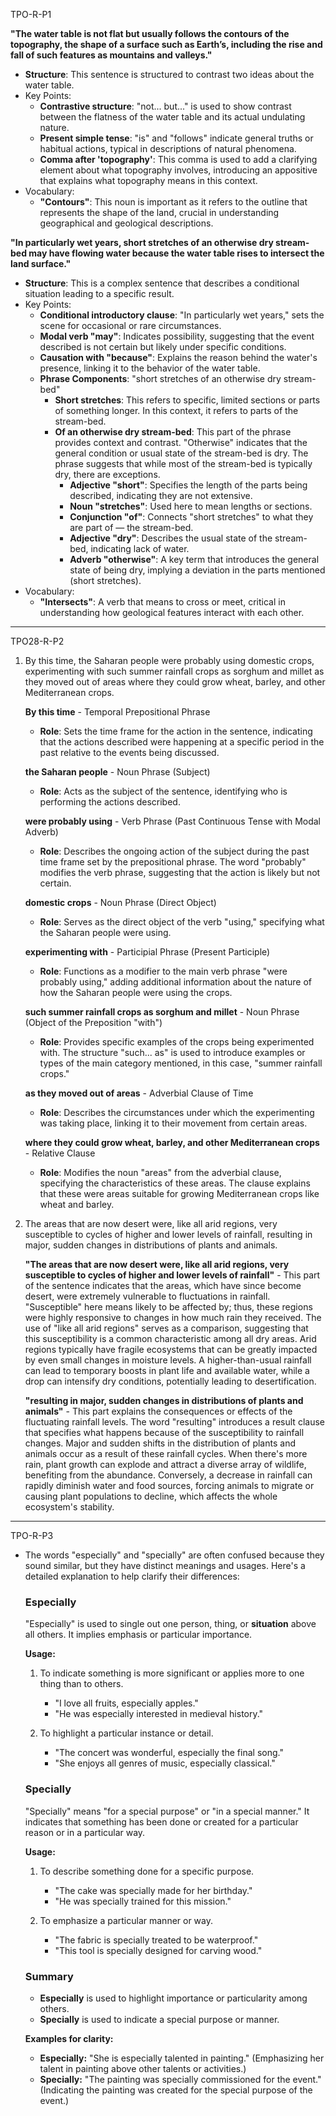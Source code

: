TPO-R-P1

**"The water table is not flat but usually follows the contours of the topography, the shape of a surface such as Earth’s, including the rise and fall of such features as mountains and valleys."**

- **Structure**: This sentence is structured to contrast two ideas about the water table.
- Key Points:
  - **Contrastive structure**: "not... but..." is used to show contrast between the flatness of the water table and its actual undulating nature.
  - **Present simple tense**: "is" and "follows" indicate general truths or habitual actions, typical in descriptions of natural phenomena.
  - **Comma after 'topography'**: This comma is used to add a clarifying element about what topography involves, introducing an appositive that explains what topography means in this context.
- Vocabulary:
  - **"Contours"**: This noun is important as it refers to the outline that represents the shape of the land, crucial in understanding geographical and geological descriptions.

**"In particularly wet years, short stretches of an otherwise dry stream-bed may have flowing water because the water table rises to intersect the land surface."**

- **Structure**: This is a complex sentence that describes a conditional situation leading to a specific result.
- Key Points:
  - **Conditional introductory clause**: "In particularly wet years," sets the scene for occasional or rare circumstances.
  - **Modal verb "may"**: Indicates possibility, suggesting that the event described is not certain but likely under specific conditions.
  - **Causation with "because"**: Explains the reason behind the water's presence, linking it to the behavior of the water table.
  - **Phrase Components**: "short stretches of an otherwise dry stream-bed"
    - **Short stretches**: This refers to specific, limited sections or parts of something longer. In this context, it refers to parts of the stream-bed.
    - **Of an otherwise dry stream-bed**: This part of the phrase provides context and contrast. "Otherwise" indicates that the general condition or usual state of the stream-bed is dry. The phrase suggests that while most of the stream-bed is typically dry, there are exceptions.
      - **Adjective "short"**: Specifies the length of the parts being described, indicating they are not extensive.
      - **Noun "stretches"**: Used here to mean lengths or sections.
      - **Conjunction "of"**: Connects "short stretches" to what they are part of — the stream-bed.
      - **Adjective "dry"**: Describes the usual state of the stream-bed, indicating lack of water.
      - **Adverb "otherwise"**: A key term that introduces the general state of being dry, implying a deviation in the parts mentioned (short stretches).
- Vocabulary:
  - **"Intersects"**: A verb that means to cross or meet, critical in understanding how geological features interact with each other.

___

TPO28-R-P2

1. By this time, the Saharan people were probably using domestic crops, experimenting with such summer rainfall crops as sorghum and millet as they moved out of areas where they could grow wheat, barley, and other Mediterranean crops.

   **By this time** - Temporal Prepositional Phrase

   - **Role**: Sets the time frame for the action in the sentence, indicating that the actions described were happening at a specific period in the past relative to the events being discussed.

   **the Saharan people** - Noun Phrase (Subject)

   - **Role**: Acts as the subject of the sentence, identifying who is performing the actions described.

   **were probably using** - Verb Phrase (Past Continuous Tense with Modal Adverb)

   - **Role**: Describes the ongoing action of the subject during the past time frame set by the prepositional phrase. The word "probably" modifies the verb phrase, suggesting that the action is likely but not certain.

   **domestic crops** - Noun Phrase (Direct Object)

   - **Role**: Serves as the direct object of the verb "using," specifying what the Saharan people were using.

   **experimenting with** - Participial Phrase (Present Participle)

   - **Role**: Functions as a modifier to the main verb phrase "were probably using," adding additional information about the nature of how the Saharan people were using the crops.

   **such summer rainfall crops as sorghum and millet** - Noun Phrase (Object of the Preposition "with")

   - **Role**: Provides specific examples of the crops being experimented with. The structure "such... as" is used to introduce examples or types of the main category mentioned, in this case, "summer rainfall crops."

   **as they moved out of areas** - Adverbial Clause of Time

   - **Role**: Describes the circumstances under which the experimenting was taking place, linking it to their movement from certain areas.

   **where they could grow wheat, barley, and other Mediterranean crops** - Relative Clause

   - **Role**: Modifies the noun "areas" from the adverbial clause, specifying the characteristics of these areas. The clause explains that these were areas suitable for growing Mediterranean crops like wheat and barley.

     

2. The areas that are now desert were, like all arid regions, very susceptible to cycles of higher and lower levels of rainfall, resulting in major, sudden changes in distributions of plants and animals.

   **"The areas that are now desert were, like all arid regions, very susceptible to cycles of higher and lower levels of rainfall"** - This part of the sentence indicates that the areas, which have since become desert, were extremely vulnerable to fluctuations in rainfall. "Susceptible" here means likely to be affected by; thus, these regions were highly responsive to changes in how much rain they received. The use of "like all arid regions" serves as a comparison, suggesting that this susceptibility is a common characteristic among all dry areas. Arid regions typically have fragile ecosystems that can be greatly impacted by even small changes in moisture levels. A higher-than-usual rainfall can lead to temporary boosts in plant life and available water, while a drop can intensify dry conditions, potentially leading to desertification.

   **"resulting in major, sudden changes in distributions of plants and animals"** - This part explains the consequences or effects of the fluctuating rainfall levels. The word "resulting" introduces a result clause that specifies what happens because of the susceptibility to rainfall changes. Major and sudden shifts in the distribution of plants and animals occur as a result of these rainfall cycles. When there's more rain, plant growth can explode and attract a diverse array of wildlife, benefiting from the abundance. Conversely, a decrease in rainfall can rapidly diminish water and food sources, forcing animals to migrate or causing plant populations to decline, which affects the whole ecosystem's stability.

___

TPO-R-P3

- The words "especially" and "specially" are often confused because they sound similar, but they have distinct meanings and usages. Here's a detailed explanation to help clarify their differences:

  ### Especially

  "Especially" is used to single out one person, thing, or **situation** above all others. It implies emphasis or particular importance.

  **Usage:**

  1. To indicate something is more significant or applies more to one thing than to others.
     - "I love all fruits, especially apples."
     - "He was especially interested in medieval history."

  2. To highlight a particular instance or detail.
     - "The concert was wonderful, especially the final song."
     - "She enjoys all genres of music, especially classical."

  ### Specially

  "Specially" means "for a special purpose" or "in a special manner." It indicates that something has been done or created for a particular reason or in a particular way.

  **Usage:**

  1. To describe something done for a specific purpose.
     - "The cake was specially made for her birthday."
     - "He was specially trained for this mission."

  2. To emphasize a particular manner or way.
     - "The fabric is specially treated to be waterproof."
     - "This tool is specially designed for carving wood."

  ### Summary

  - **Especially** is used to highlight importance or particularity among others.
  - **Specially** is used to indicate a special purpose or manner.

  **Examples for clarity:**

  - **Especially:** "She is especially talented in painting." (Emphasizing her talent in painting above other talents or activities.)
  - **Specially:** "The painting was specially commissioned for the event." (Indicating the painting was created for the special purpose of the event.)
